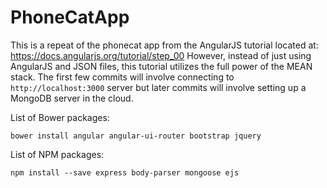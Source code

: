 # PhoneCatApp

This is a repeat of the phonecat app from the AngularJS tutorial located at: https://docs.angularjs.org/tutorial/step_00
However, instead of just using AngularJS and JSON files, this tutorial utilizes the full power of the MEAN stack. The first few commits will involve connecting to `http://localhost:3000` server  but later commits will involve setting up a MongoDB server in the cloud.

List of Bower packages:

`bower install angular angular-ui-router bootstrap jquery`

List of NPM packages:

`npm install --save express body-parser mongoose ejs`